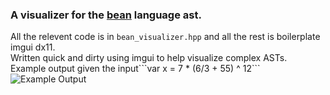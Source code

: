 ### A visualizer for the [bean](https://github.com/maxkunes/bean) language ast.
All the relevent code is in `bean_visualizer.hpp` and all the rest is boilerplate imgui dx11.\
Written quick and dirty using imgui to help visualize complex ASTs.\
Example output given the input\```var x = 7 * (6/3 + 55) ^ 12```
![Example Output](https://i.imgur.com/vQ3b1Pn.png)